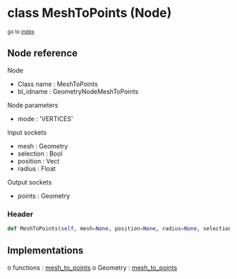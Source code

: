# class MeshToPoints (Node)

<sub>go to [index](/docs/index.md)</sub>

## Node reference

Node
 - Class name : MeshToPoints
 - bl_idname : GeometryNodeMeshToPoints

Node parameters
 - mode : 'VERTICES'

Input sockets
 - mesh : Geometry
 - selection : Bool
 - position : Vect
 - radius : Float

Output sockets
 - points : Geometry

### Header

``` python
def MeshToPoints(self, mesh=None, position=None, radius=None, selection=None, mode='VERTICES', node_label=None, node_color=None):
```

## Implementations

o functions : [mesh_to_points](/docs/GeoNodes_classes/GLOBAL.md#mesh_to_points)
o Geometry : [mesh_to_points](/docs/GeoNodes_classes/Geometry.md#mesh_to_points)


